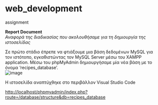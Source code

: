 # web_development
assignment
  
**Report Document**  
*Αναφορά της διαδικασίας που ακολουθήσαμε για τη δημιουργία της ιστοσελίδας*
  
Σε πρώτο στάδιο έπρεπε να φτιάξουμε μια βάση δεδομένων MySQL για τον ιστότοπο,   εγκαθιστώντας τον MySQL Server μέσω του XAMPP application. Μέσω του phpMyAdmin δημιουργήσαμε μία νέα βάση με το όνομα ‘recipes_database’.  
  ![image](https://github.com/xristina9822/web_development/assets/95050650/a17d6d24-06aa-43dc-b05b-a791d3bc804c)

 




Η ιστοσελίδα αναπτύχθηκε στο περιβάλλον Visual Studio Code 


[http://localhost/phpmyadmin/index.php?route=/database/structure&db=recipes_database](database)
